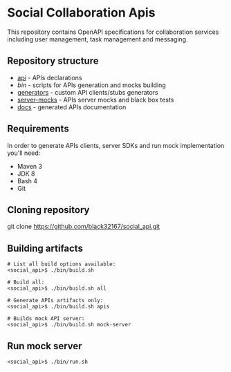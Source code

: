 # Social Collaboration Apis
This repository contains OpenAPI specifications for collaboration services including
user management, task management and messaging.

## Repository structure
* [api](api) - APIs declarations
* _bin_ - scripts for APIs generation and mocks building
* [generators](generators) - custom API clients/stubs generators
* [server-mocks](server-mocks) - APIs server mocks and black box tests
* [docs](docs) - generated APIs documentation

## Requirements
In order to generate APIs clients, server SDKs and run mock implementation you'll need:
* Maven 3
* JDK 8
* Bash 4
* Git

## Cloning repository

git clone https://github.com/black32167/social_api.git

## Building artifacts
    # List all build options available:
    <social_api>$ ./bin/build.sh
    
    # Build all:
    <social_api>$ ./bin/build.sh all
    
    # Generate APIs artifacts only:
    <social_api>$ ./bin/build.sh apis
    
    # Builds mock API server:
    <social_api>$ ./bin/build.sh mock-server
    
## Run mock server
    <social_api>$ ./bin/run.sh